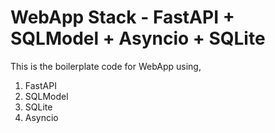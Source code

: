 # WebApp Stack - FastAPI + SQLModel + Asyncio + SQLite

This is the boilerplate code for WebApp using,

1. FastAPI
2. SQLModel
3. SQLite
4. Asyncio

